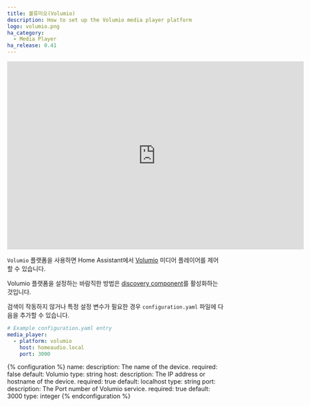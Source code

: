 ```yaml
---
title: 볼류미오(Volumio)
description: How to set up the Volumio media player platform
logo: volumio.png
ha_category:
  - Media Player
ha_release: 0.41
---
```


<div class='videoWrapper'>
<iframe width="690" height="437" src="https://www.youtube.com/embed/UAFF88-3yak" frameborder="0" allow="accelerometer; autoplay; encrypted-media; gyroscope; picture-in-picture" allowfullscreen></iframe>
</div>

`Volumio` 플랫폼을 사용하면 Home Assistant에서 [Volumio](https://volumio.org/) 미디어 플레이어를 제어할 수 있습니다.

Volumio 플랫폼을 설정하는 바람직한 방법은 [discovery component](/integrations/discovery/)를 활성화하는 것입니다.

검색이 작동하지 않거나 특정 설정 변수가 필요한 경우 `configuration.yaml` 파일에 다음을 추가할 수 있습니다.

```yaml
# Example configuration.yaml entry
media_player:
  - platform: volumio
    host: homeaudio.local
    port: 3000
```

{% configuration %}
name:
  description: The name of the device.
  required: false
  default: Volumio
  type: string
host:
  description: The IP address or hostname of the device.
  required: true
  default: localhost
  type: string
port:
  description: The Port number of Volumio service.
  required: true
  default: 3000
  type: integer
{% endconfiguration %}
